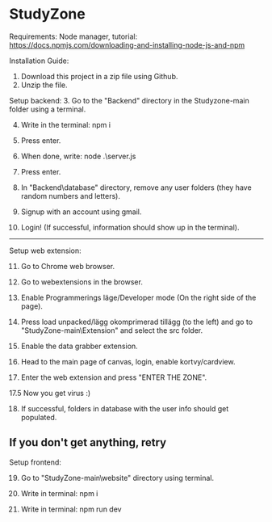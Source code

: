 # StudyZone
Requirements: Node manager, tutorial: https://docs.npmjs.com/downloading-and-installing-node-js-and-npm

Installation Guide:
1. Download this project in a zip file using Github.
2. Unzip the file.

Setup backend:
3. Go to the "Backend" directory in the Studyzone-main folder using a terminal.

4. Write in the terminal: npm i
5. Press enter.

6. When done, write: node .\server.js
7. Press enter.

8. In "Backend\database" directory, remove any user folders (they have random numbers and letters).

9. Signup with an account using gmail.

10. Login! (If successful, information should show up in the terminal).

---------------------------------------------------------------------------------------
Setup web extension:

11. Go to Chrome web browser.

12. Go to webextensions in the browser.

13. Enable Programmerings läge/Developer mode (On the right side of the page).

14. Press load unpacked/lägg okomprimerad tillägg (to the left) and go to "StudyZone-main\Extension" and select the src folder.

15. Enable the data grabber extension.

16. Head to the main page of canvas, login, enable kortvy/cardview.

17. Enter the web extension and press "ENTER THE ZONE".

17.5 Now you get virus :)

18. If successful, folders in database with the user info should get populated.

If you don't get anything, retry
---------------------------------------------------------------------------------------
Setup frontend:

19. Go to "StudyZone-main\website" directory using terminal.

20. Write in terminal: npm i 

21. Write in terminal: npm run dev 
